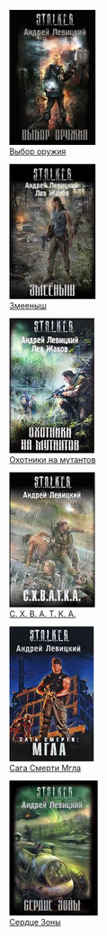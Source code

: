 ![](Выбор%20оружия.jpg)  
[Выбор оружия](Выбор%20оружия)

![](Змееныш.jpg)  
[Змееныш](Змееныш)

![](Охотники%20на%20мутантов.jpg)  
[Охотники на мутантов](Охотники%20на%20мутантов)

![](С.%20Х.%20В.%20А.%20Т.%20К.%20А..jpg)  
[С. Х. В. А. Т. К. А.](С.%20Х.%20В.%20А.%20Т.%20К.%20А.)

![](Сага%20Смерти%20Мгла.jpg)  
[Сага Смерти Мгла](Сага%20Смерти%20Мгла)

![](Сердце%20Зоны.jpg)  
[Сердце Зоны](Сердце%20Зоны)
